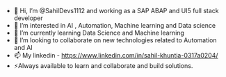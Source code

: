 - 👋 Hi, I’m @SahilDevs1112 and working as a SAP ABAP and UI5 full stack developer
- 👀 I’m interested in AI , Automation, Machine learning and Data science
- 🌱 I’m currently learning Data Science and Machine learning
- 💞️ I’m looking to collaborate on new technologies related to Automation and AI
- 📫 My linkedin - https://www.linkedin.com/in/sahil-khuntia-0317a0204/
- ⚡Always available to learn and collaborate and build solutions.

<!---
SahilDevs1112/SahilDevs1112 is a ✨ special ✨ repository because its `README.md` (this file) appears on your GitHub profile.
You can click the Preview link to take a look at your changes.
--->
